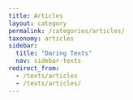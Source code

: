 ```yaml
---
title: Articles
layout: category
permalink: /categories/articles/
taxonomy: articles
sidebar:
  title: "Daring Texts"
  nav: sidebar-texts
redirect_from:
  - /texts/articles
  - /texts/articles/
---
```

